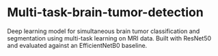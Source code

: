 # Multi-task-brain-tumor-detection
Deep learning model for simultaneous brain tumor classification and segmentation using multi-task learning on MRI data. Built with ResNet50 and evaluated against an EfficientNetB0 baseline.

